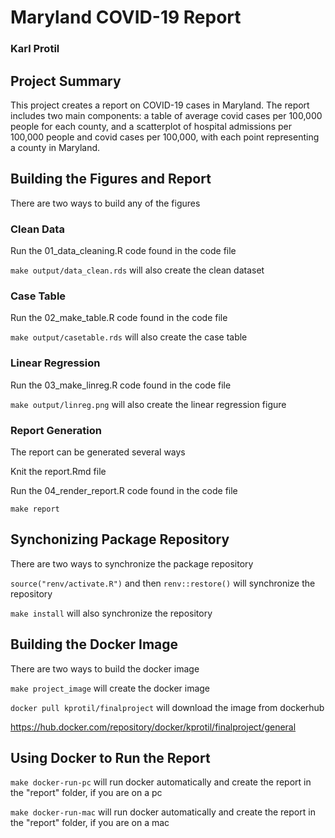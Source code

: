 # __Maryland COVID-19 Report__

### Karl Protil

## __Project Summary__
This project creates a report on COVID-19 cases in Maryland. The report includes two main components: a table of average covid cases per 100,000 people for each county, and a scatterplot of hospital admissions per 100,000 people and covid cases per 100,000, with each point representing a county in Maryland.

## __Building the Figures and Report__
There are two ways to build any of the figures

### Clean Data
Run the 01_data_cleaning.R code found in the code file

`make output/data_clean.rds` will also create the clean dataset

### Case Table
Run the 02_make_table.R code found in the code file

`make output/casetable.rds` will also create the case table

### Linear Regression
Run the 03_make_linreg.R code found in the code file

`make output/linreg.png` will also create the linear regression figure

### Report Generation
The report can be generated several ways

Knit the report.Rmd file

Run the 04_render_report.R code found in the code file

`make report`

## __Synchonizing Package Repository__
There are two ways to synchronize the package repository

`source("renv/activate.R")` and then `renv::restore()` will synchronize the repository

`make install` will also synchronize the repository

## __Building the Docker Image__
There are two ways to build the docker image

`make project_image` will create the docker image

`docker pull kprotil/finalproject` will download the image from dockerhub

https://hub.docker.com/repository/docker/kprotil/finalproject/general

## __Using Docker to Run the Report__
`make docker-run-pc` will run docker automatically and create the report in the "report" folder, if you are on a pc

`make docker-run-mac` will run docker automatically and create the report in the "report" folder, if you are on a mac